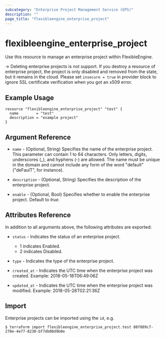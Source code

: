 ```yaml
---
subcategory: "Enterprise Project Management Service (EPS)"
description: ""
page_title: "flexibleengine_enterprise_project"
---
```


# flexibleengine_enterprise_project

Use this resource to manage an enterprise project within FlexibleEngine.

-> Deleting enterprise projects is not support. If you destroy a resource of enterprise project,
  the project is only disabled and removed from the state, but it remains in the cloud.
  Please set `insecure = true` in provider block to ignore SSL certificate verification when you got an x509 error.

## Example Usage

```hcl
resource "flexibleengine_enterprise_project" "test" {
  name        = "test"
  description = "example project"
}
```

## Argument Reference

* `name` - (Optional, String) Specifies the name of the enterprise project.
  This parameter can contain 1 to 64 characters. Only letters, digits, underscores (_), and hyphens (-) are allowed.
  The name must be unique in the domain and cannot include any form of the word "default" ("deFaulT", for instance).

* `description` - (Optional, String) Specifies the description of the enterprise project.

* `enable` - (Optional, Bool) Specifies whether to enable the enterprise project. Default to *true*.

## Attributes Reference

In addition to all arguments above, the following attributes are exported:

* `status` - Indicates the status of an enterprise project.
  + 1 indicates Enabled.
  + 2 indicates Disabled.

* `type` - Indicates the type of the enterprise project.

* `created_at` - Indicates the UTC time when the enterprise project was created. Example: 2018-05-18T06:49:06Z

* `updated_at` - Indicates the UTC time when the enterprise project was modified. Example: 2018-05-28T02:21:36Z

## Import

Enterprise projects can be imported using the `id`, e.g.

```
$ terraform import flexibleengine_enterprise_project.test 88f889c7-270e-4e77-8230-bf7db08d9b0e
```
